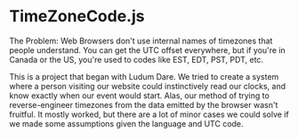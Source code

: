 # TimeZoneCode.js
The Problem: Web Browsers don't use internal names of timezones that people understand. You can get the UTC offset everywhere, but if you're in Canada or the US, you're used to codes like EST, EDT, PST, PDT, etc.

This is a project that began with Ludum Dare. We tried to create a system where a person visiting our website could instinctively read our clocks, and know exactly when our event would start. Alas, our method of trying to reverse-engineer timezones from the data emitted by the browser wasn't fruitful. It mostly worked, but there are a lot of minor cases we could solve if we made some assumptions given the language and UTC code.


